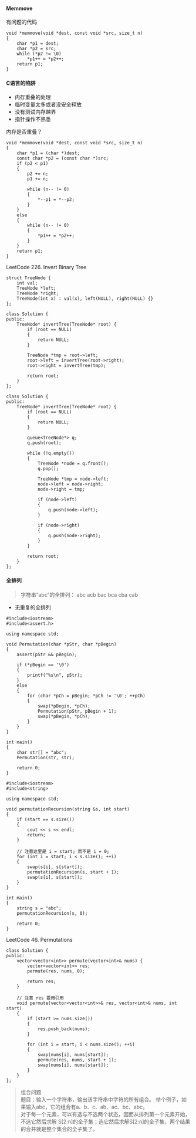 #### Memmove

有问题的代码
```
void *memmove(void *dest, const void *src, size_t n)
{
	char *p1 = dest;
	char *p2 = src;
	while (*p2 != \0)
		*p1++ = *p2++;
	return p1;
}
```

#### C语言的陷阱
* 内存重叠的处理 
* 临时变量太多或者没安全释放 
* 没有测试内存越界 
* 指针操作不熟悉

内存是否重叠？

```
void *memmove(void *dest, const void *src, size_t n)
{
	char *p1 = (char *)dest;
	const char *p2 = (const char *)src;
	if (p2 < p1) 
	{
		p2 += n;
		p1 += n;

		while (n-- != 0)
		{
			*--p1 = *--p2;
		}	
	}
	else 
	{
		while (n-- != 0)
		{
			*p1++ = *p2++;
		}
	}
	return p1;
}
```

LeetCode 226. Invert Binary Tree
```
struct TreeNode {
    int val;
    TreeNode *left;
    TreeNode *right;
    TreeNode(int x) : val(x), left(NULL), right(NULL) {}
};
```

```
class Solution {
public:
	TreeNode* invertTree(TreeNode* root) {
		if (root == NULL)
		{
			return NULL;
		}

		TreeNode *tmp = root->left;
		root->left = invertTree(root->right);
		root->right = invertTree(tmp);

		return root;
	}
};
```
```
class Solution {
public:
	TreeNode* invertTree(TreeNode* root) {
		if (root == NULL)
		{
			return NULL;
		}

		queue<TreeNode*> q;
		q.push(root);

		while (!q.empty())
		{
			TreeNode *node = q.front();
			q.pop();

			TreeNode *tmp = node->left;
			node->left = node->right;
			node->right = tmp;

			if (node->left)
			{
				q.push(node->left);
			}

			if (node->right)
			{
				q.push(node->right);
			}
		}

		return root;
	}
};
```




#### 全排列
>字符串“abc”的全排列：
abc acb bac bca cba cab

* 无重复的全排列
```
#include<iostream>  
#include<assert.h>  

using namespace std;

void Permutation(char *pStr, char *pBegin)
{
	assert(pStr && pBegin);

	if (*pBegin == '\0')
	{
		printf("%s\n", pStr);
	}
	else
	{
		for (char *pCh = pBegin; *pCh != '\0'; ++pCh)
		{
			swap(*pBegin, *pCh);
			Permutation(pStr, pBegin + 1);
			swap(*pBegin, *pCh);
		}
	}
}

int main()
{
	char str[] = "abc";
	Permutation(str, str);

	return 0;
}
```

```
#include<iostream>  
#include<string>

using namespace std;

void permutationRecursion(string &s, int start)
{
	if (start == s.size())
	{
		cout << s << endl;
		return;
	}

	// 注意这里是 i = start; 而不是 i = 0;
	for (int i = start; i < s.size(); ++i)
	{
		swap(s[i], s[start]);
		permutationRecursion(s, start + 1);
		swap(s[i], s[start]);
	}
}

int main()
{
	string s = "abc";
	permutationRecursion(s, 0);

	return 0;
}
```

LeetCode 46. Permutations
```
class Solution {
public:
	vector<vector<int>> permute(vector<int>& nums) {
		vector<vector<int>> res;
		permute(res, nums, 0);

		return res;
	}

	// 注意 res 要用引用
	void permute(vector<vector<int>>& res, vector<int>& nums, int start)
	{
		if (start >= nums.size())
		{
			res.push_back(nums);
		}

		for (int i = start; i < nums.size(); ++i)
		{
			swap(nums[i], nums[start]);
			permute(res, nums, start + 1);
			swap(nums[i], nums[start]);
		}
	}
};
```

>组合问题  
题目：输入一个字符串，输出该字符串中字符的所有组合。
举个例子，如果输入abc，它的组合有a、b、c、ab、ac、bc、abc。  
对于每一个元素，可以有选与不选两个状态，因而从排列第一个元素开始，不选它然后求解 S[2:n]的全子集；选它然后求解S[2:n]的全子集，两个结果的合并就是整个集合的全子集了。

